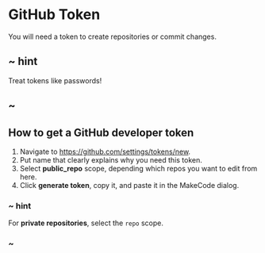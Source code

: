 # GitHub Token

You will need a token to create repositories or commit changes.

## ~ hint

Treat tokens like passwords!

## ~

## How to get a GitHub developer token

1. Navigate to https://github.com/settings/tokens/new.
2. Put name that clearly explains why you need this token.
3. Select **public_repo** scope, depending which repos you want to edit from here.
4. Click **generate token**, copy it, and paste it in the MakeCode dialog.

### ~ hint

For **private repositories**, select the ``repo`` scope.

### ~